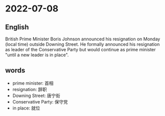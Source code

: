 # 2022-07-08


## English
British Prime Minister Boris Johnson
announced his resignation on Monday
(local time) outside Downing Street.
He formally announced his resignation as
leader of the Conservative Party but would
continue as prime minister "until a new
leader is in place".


## words
* prime minister: 首相
* resignation: 辞职
* Downing Street: 唐宁街
* Conservative Party: 保守党
* in place: 就位
